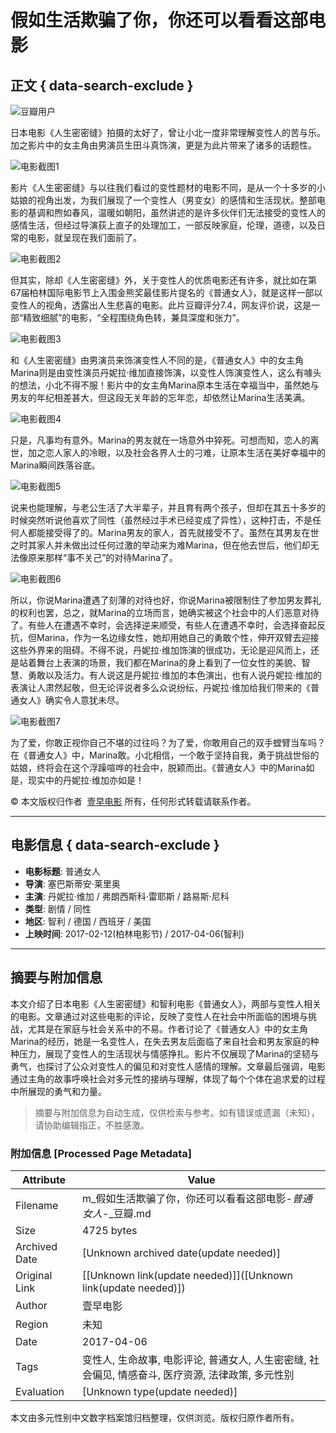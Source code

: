 # 假如生活欺骗了你，你还可以看看这部电影

## 正文 { data-search-exclude }


![豆瓣用户](https://img3.doubanio.com/icon/u145873275-3.jpg)

日本电影《人生密密缝》拍摄的太好了，曾让小北一度非常理解变性人的苦与乐。加之影片中的女主角由男演员生田斗真饰演，更是为此片带来了诸多的话题性。

![电影截图1](https://img3.doubanio.com/view/thing_review/l/public/p1085932.webp)

影片《人生密密缝》与以往我们看过的变性题材的电影不同，是从一个十多岁的小姑娘的视角出发，为我们展现了一个变性人（男变女）的感情和生活现状。整部电影的基调和煦如春风，温暖如朝阳，虽然讲述的是许多伙伴们无法接受的变性人的感情生活，但经过导演荻上直子的处理加工，一部反映家庭，伦理，道德，以及日常的电影，就呈现在我们面前了。

![电影截图2](https://img3.doubanio.com/view/thing_review/l/public/p1085962.webp)

但其实，除却《人生密密缝》外，关于变性人的优质电影还有许多，就比如在第67届柏林国际电影节上入围金熊奖最佳影片提名的《普通女人》，就是这样一部以变性人的视角，透露出人生悲喜的电影。此片豆瓣评分7.4，网友评价说，这是一部“精致细腻”的电影，“全程围绕角色转，兼具深度和张力”。

![电影截图3](https://img3.doubanio.com/view/thing_review/l/public/p1085963.webp)

和《人生密密缝》由男演员来饰演变性人不同的是，《普通女人》中的女主角Marina则是由变性演员丹妮拉·维加直接饰演，以变性人饰演变性人，这么有噱头的想法，小北不得不服！影片中的女主角Marina原本生活在幸福当中，虽然她与男友的年纪相差甚大，但这段无关年龄的忘年恋，却依然让Marina生活美满。

![电影截图4](https://img9.doubanio.com/view/thing_review/l/public/p1085965.webp)

只是，凡事均有意外。Marina的男友就在一场意外中猝死。可想而知，恋人的离世，加之恋人家人的冷眼，以及社会各界人士的刁难，让原本生活在美好幸福中的Marina瞬间跌落谷底。

![电影截图5](https://img9.doubanio.com/view/thing_review/l/public/p1085966.webp)

说来也能理解，与老公生活了大半辈子，并且育有两个孩子，但却在其五十多岁的时候突然听说他喜欢了同性（虽然经过手术已经变成了异性），这种打击，不是任何人都能接受得了的。Marina男友的家人，首先就接受不了。虽然在其男友在世之时其家人并未做出过任何过激的举动来为难Marina，但在他去世后，他们却无法像原来那样“事不关己”的对待Marina了。

![电影截图6](https://img3.doubanio.com/view/thing_review/l/public/p1085967.webp)

所以，你说Marina遭遇了刻薄的对待也好，你说Marina被限制住了参加男友葬礼的权利也罢，总之，就Marina的立场而言，她确实被这个社会中的人们恶意对待了。有些人在遭遇不幸时，会选择逆来顺受，有些人在遭遇不幸时，会选择奋起反抗，但Marina，作为一名边缘女性，她却用她自己的勇敢个性，伸开双臂去迎接这些外界来的阻碍。不得不说，丹妮拉·维加饰演的很成功，无论是迎风而上，还是站着舞台上表演的场景，我们都在Marina的身上看到了一位女性的美貌、智慧、勇敢以及活力。有人说这是丹妮拉·维加的本色演出，也有人说丹妮拉·维加的表演让人肃然起敬，但无论评说者多么众说纷纭，丹妮拉·维加给我们带来的《普通女人》确实令人意犹未尽。

![电影截图7](https://img1.doubanio.com/view/thing_review/l/public/p1085968.webp)

为了爱，你敢正视你自己不堪的过往吗？为了爱，你敢用自己的双手螳臂当车吗？在《普通女人》中，Marina敢。小北相信，一个敢于坚持自我，勇于挑战世俗的姑娘，终将会在这个浮躁喧哗的社会中，脱颖而出。《普通女人》中的Marina如是，现实中的丹妮拉·维加亦如是！

© 本文版权归作者  [壹早电影](https://www.douban.com/people/145873275/)  所有，任何形式转载请联系作者。

---

## 电影信息 { data-search-exclude }

- **电影标题**: 普通女人
- **导演**: 塞巴斯蒂安·莱里奥
- **主演**: 丹妮拉·维加 / 弗朗西斯科·雷耶斯 / 路易斯·尼科
- **类型**: 剧情 / 同性
- **地区**: 智利 / 德国 / 西班牙 / 美国
- **上映时间**: 2017-02-12(柏林电影节) / 2017-04-06(智利)

---
<!-- tcd_original_link https://m.douban.com/movie/review/8965398/ -->


## 摘要与附加信息

<!-- tcd_abstract -->
本文介绍了日本电影《人生密密缝》和智利电影《普通女人》，两部与变性人相关的电影。文章通过对这些电影的评论，反映了变性人在社会中所面临的困境与挑战，尤其是在家庭与社会关系中的不易。作者讨论了《普通女人》中的女主角Marina的经历，她是一名变性人，在失去男友后面临了来自社会和男友家庭的种种压力，展现了变性人的生活现状与情感挣扎。影片不仅展现了Marina的坚韧与勇气，也探讨了公众对变性人的偏见和对变性人感情的理解。文章最后强调，电影通过主角的故事呼唤社会对多元性的接纳与理解，体现了每个个体在追求爱的过程中所展现的勇气和力量。
<!-- tcd_abstract_end -->

> 摘要与附加信息为自动生成，仅供检索与参考。如有错误或遗漏（未知），请协助编辑指正，不胜感激。

### 附加信息 [Processed Page Metadata]

| Attribute       | Value                                  |
|-----------------|----------------------------------------|
| Filename        | m_假如生活欺骗了你，你还可以看看这部电影-_普通女人_-_豆瓣.md                             |
| Size            | 4725 bytes                           |
| Archived Date   | [Unknown archived date(update needed)]                             |
| Original Link   | [[Unknown link(update needed)]]([Unknown link(update needed)])                       |
| Author          | 壹早电影                               |
| Region          | 未知                               |
| Date            | 2017-04-06                                 |
| Tags            | 变性人, 生命故事, 电影评论, 普通女人, 人生密密缝, 社会偏见, 情感奋斗, 医疗资源, 法律政策, 多元性别                                 |
| Evaluation            | [Unknown type(update needed)]                                 |
<!-- tcd_table_end -->

本文由多元性别中文数字档案馆归档整理，仅供浏览。版权归原作者所有。
